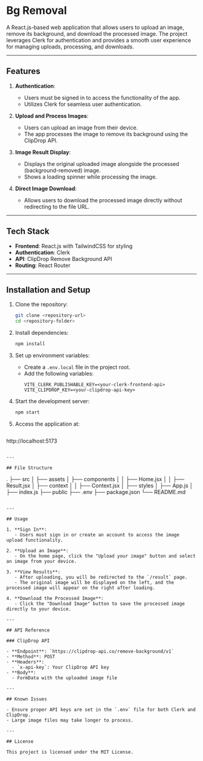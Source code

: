 # Bg Removal

A React.js-based web application that allows users to upload an image, remove its background, and download the processed image. The project leverages Clerk for authentication and provides a smooth user experience for managing uploads, processing, and downloads.

---

## Features

1. **Authentication**:
   - Users must be signed in to access the functionality of the app.
   - Utilizes Clerk for seamless user authentication.

2. **Upload and Process Images**:
   - Users can upload an image from their device.
   - The app processes the image to remove its background using the ClipDrop API.

3. **Image Result Display**:
   - Displays the original uploaded image alongside the processed (background-removed) image.
   - Shows a loading spinner while processing the image.

4. **Direct Image Download**:
   - Allows users to download the processed image directly without redirecting to the file URL.

---

## Tech Stack

- **Frontend**: React.js with TailwindCSS for styling
- **Authentication**: Clerk
- **API**: ClipDrop Remove Background API
- **Routing**: React Router

---

## Installation and Setup

1. Clone the repository:
   ```bash
   git clone <repository-url>
   cd <repository-folder>
   ```

2. Install dependencies:
   ```bash
   npm install
   ```

3. Set up environment variables:
   - Create a `.env.local` file in the project root.
   - Add the following variables:
     ```env
     VITE_CLERK_PUBLISHABLE_KEY=<your-clerk-frontend-api>
     VITE_CLIPDROP_KEY=<your-clipdrop-api-key>
     ```

4. Start the development server:
   ```bash
   npm start
   ```

5. Access the application at:
   ```
http://localhost:5173
   ```

---

## File Structure

```
.
├── src
│   ├── assets
│   ├── components
│   │   ├── Home.jsx
│   │   ├── Result.jsx
│   ├── context
│   │   ├── Context.jsx
│   ├── styles
│   ├── App.js
│   ├── index.js
├── public
├── .env
├── package.json
└── README.md
```

---

## Usage

1. **Sign In**:
   - Users must sign in or create an account to access the image upload functionality.

2. **Upload an Image**:
   - On the home page, click the "Upload your image" button and select an image from your device.

3. **View Results**:
   - After uploading, you will be redirected to the `/result` page.
   - The original image will be displayed on the left, and the processed image will appear on the right after loading.

4. **Download the Processed Image**:
   - Click the "Download Image" button to save the processed image directly to your device.

---

## API Reference

### ClipDrop API

- **Endpoint**: `https://clipdrop-api.co/remove-background/v1`
- **Method**: POST
- **Headers**:
  - `x-api-key`: Your ClipDrop API key
- **Body**:
  - FormData with the uploaded image file

---

## Known Issues

- Ensure proper API keys are set in the `.env` file for both Clerk and ClipDrop.
- Large image files may take longer to process.

---

## License

This project is licensed under the MIT License.